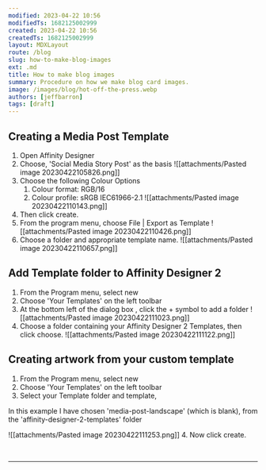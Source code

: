 ```yaml
---
modified: 2023-04-22 10:56  
modifiedTs: 1682125002999  
created: 2023-04-22 10:56  
createdTs: 1682125002999  
layout: MDXLayout  
route: /blog  
slug: how-to-make-blog-images
ext: .md 
title: How to make blog images
summary: Procedure on how we make blog card images.
image: /images/blog/hot-off-the-press.webp
authors: [jeffbarron]  
tags: [draft]
---
```


## Creating a Media Post Template
1. Open Affinity Designer
2. Choose, 'Social Media Story Post' as the basis
![[attachments/Pasted image 20230422105826.png]]
3. Choose the following Colour Options
	1. Colour format: RGB/16
	 2. Colour profile: sRGB IEC61966-2.1
![[attachments/Pasted image 20230422110143.png]]
4. Then click create.
5. From the program menu, choose File | Export as Template
![[attachments/Pasted image 20230422110426.png]]
6. Choose a folder and appropriate template name.
![[attachments/Pasted image 20230422110657.png]]

## Add Template folder to Affinity Designer 2
1. From the Program menu, select new
2. Choose 'Your Templates' on the left toolbar
3. At the bottom left of the dialog box , click the + symbol to add a folder
![[attachments/Pasted image 20230422111023.png]]
4. Choose a folder containing your Affinity Designer 2 Templates, then click choose.
![[attachments/Pasted image 20230422111122.png]]

## Creating artwork from your custom template
1. From the Program menu, select new
2. Choose 'Your Templates' on the left toolbar
3. Select your Template folder and template,

In this example I have chosen 'media-post-landscape' (which is blank), from the 'affinity-designer-2-templates' folder

![[attachments/Pasted image 20230422111253.png]]
4. Now click create.

<br /><hr />

